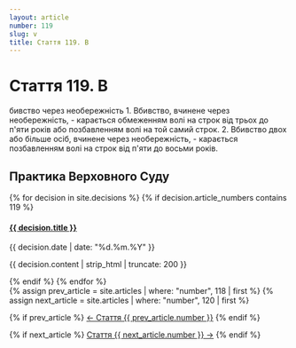 ```yaml
---
layout: article
number: 119
slug: v
title: Стаття 119. В
---
```


# Стаття 119. В

бивство через необережність 1. Вбивство, вчинене через необережність, - карається обмеженням волі на строк від трьох до п'яти років або позбавленням волі на той самий строк. 2. Вбивство двох або більше осіб, вчинене через необережність, - карається позбавленням волі на строк від п'яти до восьми років.

## Практика Верховного Суду

<div class="decisions-container">
{% for decision in site.decisions %}
  {% if decision.article_numbers contains 119 %}
    <div class="decision-item">
      <h4><a href="{{ decision.url }}">{{ decision.title }}</a></h4>
      <p class="decision-date">{{ decision.date | date: "%d.%m.%Y" }}</p>
      <p class="decision-excerpt">{{ decision.content | strip_html | truncate: 200 }}</p>
    </div>
  {% endif %}
{% endfor %}
</div>

<div class="article-navigation">
  {% assign prev_article = site.articles | where: "number", 118 | first %}
  {% assign next_article = site.articles | where: "number", 120 | first %}
  
  {% if prev_article %}
    <a href="{{ prev_article.url }}" class="prev-article">← Стаття {{ prev_article.number }}</a>
  {% endif %}
  
  {% if next_article %}
    <a href="{{ next_article.url }}" class="next-article">Стаття {{ next_article.number }} →</a>
  {% endif %}
</div>
